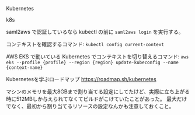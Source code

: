 Kubernetes

k8s

saml2aws で認証しているなら kubectl の前に `saml2aws login` を実行する。

コンテキストを確認するコマンド:
`kubectl config current-context`

AWS EKS で動いている Kubernetes でコンテキストを切り替えるコマンド:
`aws eks --profile {profile} --region {region} update-kubeconfig --name {context-name}`

Kubernetesを学ぶロードマップ
https://roadmap.sh/kubernetes

マシンのメモリを最大8GBまで割り当てる設定にしてたけど、実際に立ち上がる時に512MBしか与えられてなくてビルドがこけていたことがあった。
最大だけでなく、最初から割り当てるリソースの設定なんかも注意しておくこと。
